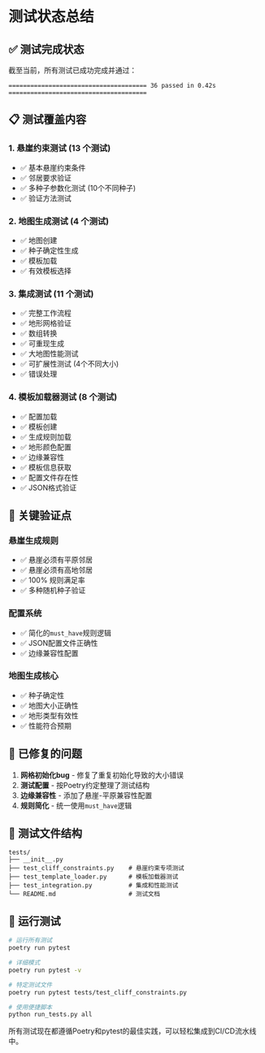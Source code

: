 # 测试状态总结

## ✅ 测试完成状态

截至当前，所有测试已成功完成并通过：

```
====================================== 36 passed in 0.42s ======================================
```

## 📋 测试覆盖内容

### 1. 悬崖约束测试 (13 个测试)
- ✅ 基本悬崖约束条件
- ✅ 邻居要求验证
- ✅ 多种子参数化测试 (10个不同种子)
- ✅ 验证方法测试

### 2. 地图生成测试 (4 个测试)  
- ✅ 地图创建
- ✅ 种子确定性生成
- ✅ 模板加载
- ✅ 有效模板选择

### 3. 集成测试 (11 个测试)
- ✅ 完整工作流程
- ✅ 地形网格验证
- ✅ 数组转换
- ✅ 可重现生成
- ✅ 大地图性能测试  
- ✅ 可扩展性测试 (4个不同大小)
- ✅ 错误处理

### 4. 模板加载器测试 (8 个测试)
- ✅ 配置加载
- ✅ 模板创建
- ✅ 生成规则加载
- ✅ 地形颜色配置
- ✅ 边缘兼容性
- ✅ 模板信息获取
- ✅ 配置文件存在性
- ✅ JSON格式验证

## 🎯 关键验证点

### 悬崖生成规则
- ✅ 悬崖必须有平原邻居
- ✅ 悬崖必须有高地邻居  
- ✅ 100% 规则满足率
- ✅ 多种随机种子验证

### 配置系统
- ✅ 简化的`must_have`规则逻辑
- ✅ JSON配置文件正确性
- ✅ 边缘兼容性配置

### 地图生成核心
- ✅ 种子确定性
- ✅ 地图大小正确性
- ✅ 地形类型有效性
- ✅ 性能符合预期

## 🔧 已修复的问题

1. **网格初始化bug** - 修复了重复初始化导致的大小错误
2. **测试配置** - 按Poetry约定整理了测试结构
3. **边缘兼容性** - 添加了悬崖-平原兼容性配置
4. **规则简化** - 统一使用`must_have`逻辑

## 📁 测试文件结构

```
tests/
├── __init__.py
├── test_cliff_constraints.py    # 悬崖约束专项测试
├── test_template_loader.py      # 模板加载器测试
├── test_integration.py          # 集成和性能测试
└── README.md                    # 测试文档
```

## 🚀 运行测试

```bash
# 运行所有测试
poetry run pytest

# 详细模式
poetry run pytest -v

# 特定测试文件
poetry run pytest tests/test_cliff_constraints.py

# 使用便捷脚本
python run_tests.py all
```

所有测试现在都遵循Poetry和pytest的最佳实践，可以轻松集成到CI/CD流水线中。

